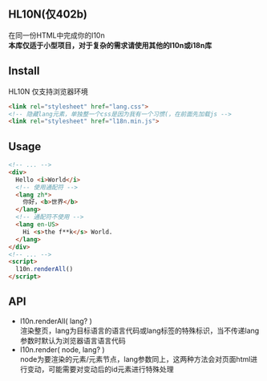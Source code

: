 ## HL10N(仅402b)
在同一份HTML中完成你的l10n  
**本库仅适于小型项目，对于复杂的需求请使用其他的l10n或i18n库**

## Install
HL10N 仅支持浏览器环境
```html
<link rel="stylesheet" href="lang.css">
<!-- 隐藏lang元素，单独整一个css是因为我有一个习惯(，在前面先加载js -->
<link rel="stylesheet" href="l18n.min.js">
```
## Usage
```html
<!-- ... -->
<div>
  Hello <i>World</i>
  <!-- 使用通配符 -->
  <lang zh*>
    你好，<b>世界</b>
  </lang>
  <!-- 通配符不使用 -->
  <lang en-US>
    Hi <s>the f**k</s> World.
  </lang>
</div>
<!-- ... -->
<script>
  l10n.renderAll()
</script>
```

## API
* l10n.renderAll( lang? )  
渲染整页，lang为目标语言的语言代码或lang标签的特殊标识，当不传递lang参数时默认为浏览器语言语言代码  
* l10n.render( node, lang? )  
node为要渲染的元素/元素节点，lang参数同上，这两种方法会对页面html进行变动，可能需要对变动后的id元素进行特殊处理